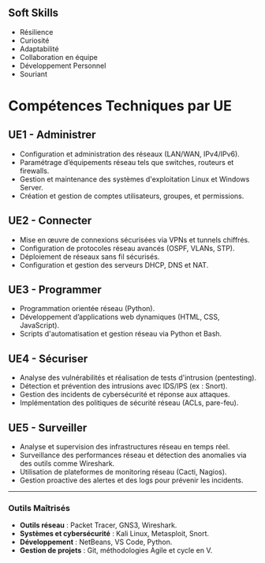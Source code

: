 
## Soft Skills

- Résilience 
- Curiosité 
- Adaptabilité 
- Collaboration en équipe  
- Développement Personnel 
- Souriant

# **Compétences Techniques par UE**

## **UE1 - Administrer**  
- Configuration et administration des réseaux (LAN/WAN, IPv4/IPv6).  
- Paramétrage d’équipements réseau tels que switches, routeurs et firewalls.  
- Gestion et maintenance des systèmes d'exploitation Linux et Windows Server.  
- Création et gestion de comptes utilisateurs, groupes, et permissions.

## **UE2 - Connecter**  
- Mise en œuvre de connexions sécurisées via VPNs et tunnels chiffrés.  
- Configuration de protocoles réseau avancés (OSPF, VLANs, STP).  
- Déploiement de réseaux sans fil sécurisés.  
- Configuration et gestion des serveurs DHCP, DNS et NAT.  

## **UE3 - Programmer**  
- Programmation orientée réseau (Python).  
- Développement d’applications web dynamiques (HTML, CSS, JavaScript).   
- Scripts d'automatisation et gestion réseau via Python et Bash.  

## **UE4 - Sécuriser**  
- Analyse des vulnérabilités et réalisation de tests d'intrusion (pentesting).  
- Détection et prévention des intrusions avec IDS/IPS (ex : Snort).  
- Gestion des incidents de cybersécurité et réponse aux attaques.  
- Implémentation des politiques de sécurité réseau (ACLs, pare-feu).  

## **UE5 - Surveiller**  
- Analyse et supervision des infrastructures réseau en temps réel.  
- Surveillance des performances réseau et détection des anomalies via des outils comme Wireshark.  
- Utilisation de plateformes de monitoring réseau (Cacti, Nagios).  
- Gestion proactive des alertes et des logs pour prévenir les incidents.  

---

### **Outils Maîtrisés**  
- **Outils réseau** : Packet Tracer, GNS3, Wireshark.  
- **Systèmes et cybersécurité** : Kali Linux, Metasploit, Snort.  
- **Développement** : NetBeans, VS Code, Python.  
- **Gestion de projets** : Git, méthodologies Agile et cycle en V.  

